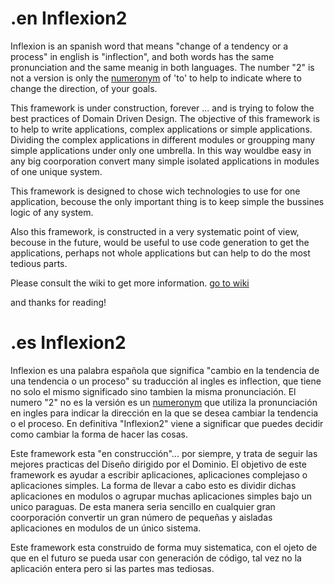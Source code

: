 # .en Inflexion2 

Inflexion is an spanish word that means "change of a tendency or a process" in english is "inflection", and both words has the same pronunciation and the same meanig in both languages. The number "2" is not a version is only the [numeronym](https://en.wikipedia.org/wiki/Numeronym) of 'to' to help to indicate where to change the direction, of your goals.

This framework is under construction, forever ... and is trying to folow the best practices of Domain Driven Design. The objective of this framework is to help to write applications, complex applications or simple applications. Dividing the complex applications in different modules or groupping many simple applications under only one umbrella. In this way wouldbe easy in any big coorporation convert many simple isolated applications in modules of one unique system.

This framework is designed to chose wich technologies to use for one application, becouse the only important thing is to keep simple the bussines logic of any system.

Also this framework, is constructed in a very systematic point of view, becouse in the future, would be useful to use code generation to get the applications, perhaps not whole applications but can help to do the most tedious parts.

Please consult the wiki to get more information.
[go to wiki](https://github.com/jhermoso/Inflexion2/wiki)


and thanks for reading!

# .es Inflexion2 

Inflexion es una palabra española que significa "cambio en la tendencia de una tendencia o un proceso" su traducción al ingles es inflection, que tiene no solo el mismo significado sino tambien la misma pronunciación. El numero "2" no es la versión es un [numeronym](https://en.wikipedia.org/wiki/Numeronym) que utiliza la pronunciación en ingles para indicar la dirección en la que se desea cambiar la tendencia o el proceso. En definitiva "Inflexion2" viene a significar que puedes decidir como cambiar la forma de hacer las cosas.

Este framework esta "en construcción"... por siempre, y trata de seguir las mejores practicas del Diseño dirigido por el Dominio. El objetivo de este framework es ayudar a escribir aplicaciones, aplicaciones complejaso o aplicaciones simples. La forma de llevar a cabo esto es dividir dichas aplicaciones en modulos o agrupar muchas aplicaciones simples bajo un unico paraguas. De esta manera seria sencillo en cualquier gran coorporación convertir un gran número de pequeñas y aisladas aplicaciones en modulos de un único sistema.

Este framework esta construido de forma muy sistematica, con el ojeto de que en el futuro se pueda usar con generación de código, tal vez no la aplicación entera pero si las partes mas tediosas.
